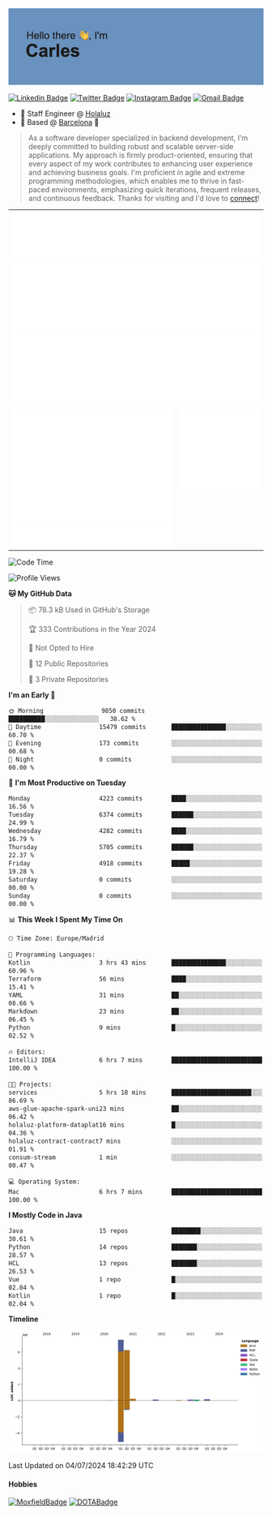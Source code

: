 <img src="header.png" alt="header">

[![Linkedin Badge](https://img.shields.io/badge/-cdespona-blue?style=flat&logo=Linkedin&logoColor=white&link=https://www.linkedin.com/in/carles-david-espona-casas-56219b11/)](https://www.linkedin.com/in/carles-david-espona-casas-56219b11/)
[![Twitter Badge](https://img.shields.io/badge/-@__cdespona-1ca0f1?style=flat&labelColor=1ca0f1&logo=twitter&logoColor=white&link=https://twitter.com/CDEspona)](https://twitter.com/CDEspona)
[![Instagram Badge](https://img.shields.io/badge/-@__cdespona-purple?style=flat&logo=instagram&logoColor=white&link=https://www.instagram.com/cdespona/)](https://www.instagram.com/cdespona/)
[![Gmail Badge](https://img.shields.io/badge/-cdespona-c14438?style=flat&logo=Gmail&logoColor=white&link=mailto:cdespona@gmail.com)](mailto:cdespona@gmail.com)

* 🔭 Staff Engineer @ [Holaluz](https://holaluz.com)
* 🏡 Based @ [Barcelona](https://www.google.es/maps/place/Barcelona) 💜

> As a software developer specialized in backend development, I'm deeply committed to building robust and scalable server-side applications. My approach is firmly product-oriented, ensuring that every aspect of my work contributes to enhancing user experience and achieving business goals. I'm proficient in agile and extreme programming methodologies, which enables me to thrive in fast-paced environments, emphasizing quick iterations, frequent releases, and continuous feedback. Thanks for visiting and I'd love to [connect](https://www.linkedin.com/in/carles-david-espona-casas-56219b11/)!

<table style="border-collapse: collapse; border: none;"> 
  <tbody>
  <tr style="border: none;">
    <td colspan="2" style="border: none; vertical-align: top;">
      <img src="summary.svg" alt="summary">
      <img src="activity-community.svg" alt="act-comm">
      <img src="repositories.svg" alt="repo">
    </td>
  </tr>
  <tr>
    <td style="border: none; vertical-align: top;">
      <img src="metrics.plugin.isocalendar.fullyear.svg" alt="calendar">
      <img src="topics.svg" alt="topics">
    </td>
    <td style="border: none; vertical-align: top;">
      <img src="achievements.svg" alt="achievements">
    </td>
  </tr>
  </tbody>
</table>

<!--START_SECTION:waka-->
![Code Time](http://img.shields.io/badge/Code%20Time-65%20hrs%205%20mins-blue)

![Profile Views](http://img.shields.io/badge/Profile%20Views-0-blue)

**🐱 My GitHub Data** 

> 📦 78.3 kB Used in GitHub's Storage 
 > 
> 🏆 333 Contributions in the Year 2024
 > 
> 🚫 Not Opted to Hire
 > 
> 📜 12 Public Repositories 
 > 
> 🔑 3 Private Repositories 
 > 
**I'm an Early 🐤** 

```text
🌞 Morning                9850 commits        ██████████░░░░░░░░░░░░░░░   38.62 % 
🌆 Daytime                15479 commits       ███████████████░░░░░░░░░░   60.70 % 
🌃 Evening                173 commits         ░░░░░░░░░░░░░░░░░░░░░░░░░   00.68 % 
🌙 Night                  0 commits           ░░░░░░░░░░░░░░░░░░░░░░░░░   00.00 % 
```
📅 **I'm Most Productive on Tuesday** 

```text
Monday                   4223 commits        ████░░░░░░░░░░░░░░░░░░░░░   16.56 % 
Tuesday                  6374 commits        ██████░░░░░░░░░░░░░░░░░░░   24.99 % 
Wednesday                4282 commits        ████░░░░░░░░░░░░░░░░░░░░░   16.79 % 
Thursday                 5705 commits        ██████░░░░░░░░░░░░░░░░░░░   22.37 % 
Friday                   4918 commits        █████░░░░░░░░░░░░░░░░░░░░   19.28 % 
Saturday                 0 commits           ░░░░░░░░░░░░░░░░░░░░░░░░░   00.00 % 
Sunday                   0 commits           ░░░░░░░░░░░░░░░░░░░░░░░░░   00.00 % 
```


📊 **This Week I Spent My Time On** 

```text
🕑︎ Time Zone: Europe/Madrid

💬 Programming Languages: 
Kotlin                   3 hrs 43 mins       ███████████████░░░░░░░░░░   60.96 % 
Terraform                56 mins             ████░░░░░░░░░░░░░░░░░░░░░   15.41 % 
YAML                     31 mins             ██░░░░░░░░░░░░░░░░░░░░░░░   08.66 % 
Markdown                 23 mins             ██░░░░░░░░░░░░░░░░░░░░░░░   06.45 % 
Python                   9 mins              █░░░░░░░░░░░░░░░░░░░░░░░░   02.52 % 

🔥 Editors: 
IntelliJ IDEA            6 hrs 7 mins        █████████████████████████   100.00 % 

🐱‍💻 Projects: 
services                 5 hrs 18 mins       ██████████████████████░░░   86.69 % 
aws-glue-apache-spark-uni23 mins             ██░░░░░░░░░░░░░░░░░░░░░░░   06.42 % 
holaluz-platform-dataplat16 mins             █░░░░░░░░░░░░░░░░░░░░░░░░   04.36 % 
holaluz-contract-contract7 mins              ░░░░░░░░░░░░░░░░░░░░░░░░░   01.91 % 
consum-stream            1 min               ░░░░░░░░░░░░░░░░░░░░░░░░░   00.47 % 

💻 Operating System: 
Mac                      6 hrs 7 mins        █████████████████████████   100.00 % 
```

**I Mostly Code in Java** 

```text
Java                     15 repos            ████████░░░░░░░░░░░░░░░░░   30.61 % 
Python                   14 repos            ███████░░░░░░░░░░░░░░░░░░   28.57 % 
HCL                      13 repos            ███████░░░░░░░░░░░░░░░░░░   26.53 % 
Vue                      1 repo              █░░░░░░░░░░░░░░░░░░░░░░░░   02.04 % 
Kotlin                   1 repo              █░░░░░░░░░░░░░░░░░░░░░░░░   02.04 % 
```



**Timeline**

![Lines of Code chart](https://raw.githubusercontent.com/cdespona/cdespona/main/assets/bar_graph.png)


 Last Updated on 04/07/2024 18:42:29 UTC
<!--END_SECTION:waka-->

#### Hobbies
[![MoxfieldBadge](https://img.shields.io/badge/MTG%20Commander-Cdespona-8A2BE2)](https://www.moxfield.com/users/Cdespona)
[![DOTABadge](https://img.shields.io/badge/DOTA2-GRV-red)](https://es.dotabuff.com/players/63807915)
